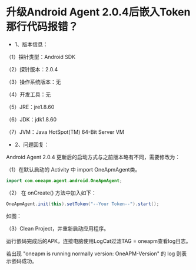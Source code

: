 # 升级Android Agent 2.0.4后嵌入Token那行代码报错？

* 1、版本信息：

（1）探针类型：Android SDK

（2）探针版本：2.0.4

（3）操作系统版本：无

（4）开发工具：无

（5）JRE：jre1.8.60

（6）JDK：jdk1.8.60

（7）JVM：Java HotSpot(TM) 64-Bit Server VM

* 2、问题回复：

Android Agent 2.0.4 更新后的启动方式与之前版本略有不同，需要修改为：

（1）在默认启动的 Activity 中 import OneApmAgent类。

```java
import com.oneapm.agent.android.OneApmAgent;
```

（2）        在 onCreate() 方法中加入如下：

```java
OneApmAgent.init(this).setToken("--Your Token--").start();
```

如图：

（3）Clean Project，并重新启动应用程序。

运行嵌码完成后的APK，连接电脑使用LogCat过滤TAG = oneapm查看log日志。

若出现 "oneapm is running normally version: OneAPM-Version" 的 log 则表示嵌码成功。

 